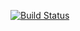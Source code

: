 [![Build Status](https://travis-ci.com/TheGrandCoding/discord-bot.svg?branch=master)](https://travis-ci.com/TheGrandCoding/discord-bot)